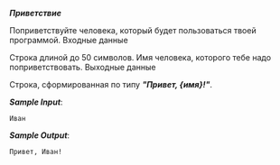 
***Приветствие***

Поприветствуйте человека, который будет пользоваться твоей программой.
Входные данные

Строка длиной до 50 символов. Имя человека, которого тебе надо поприветствовать.
Выходные данные

Строка, сформированная по типу ***"Привет, {имя}!"***.

***Sample Input***:
```
Иван
```
***Sample Output***:
```
Привет, Иван!
```
